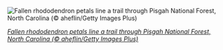 
![Fallen rhododendron petals line a trail through Pisgah National Forest, North Carolina (© aheflin/Getty Images Plus)](https://cn.bing.com//th?id=OHR.RoanRhododendron_EN-US8777664012_1920x1080.jpg&rf=LaDigue_1920x1080.jpg&pid=hp)

*[Fallen rhododendron petals line a trail through Pisgah National Forest, North Carolina (© aheflin/Getty Images Plus)](https://www.bing.com/search?q=pisgah+national+forest&form=hpcapt&filters=HpDate%3a%2220210519_0700%22)*
